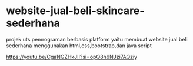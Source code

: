 # website-jual-beli-skincare-sederhana
projek uts pemrograman berbasis platform yaitu membuat website jual beli sederhana menggunakan html,css,bootstrap,dan java script


https://youtu.be/CgaNGZHkJII?si=opQ8h6NJzi7AQziy

